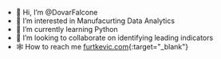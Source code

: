 - 👋 Hi, I’m @DovarFalcone
- 👀 I’m interested in Manufacurting Data Analytics
- 🌱 I’m currently learning Python
- 💞️ I’m looking to collaborate on identifying leading indicators
- 🕸️ How to reach me [furtkevic.com](https://furtkevic.com/){:target="_blank"}
<!---
DovarFalcone/DovarFalcone is a ✨ special ✨ repository because its `README.md` (this file) appears on your GitHub profile.
You can click the Preview link to take a look at your changes.
--->
